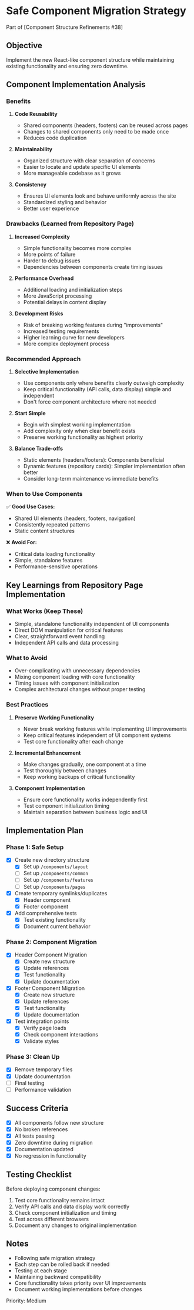 # Safe Component Migration Strategy

Part of [Component Structure Refinements #38]

## Objective
Implement the new React-like component structure while maintaining existing functionality and ensuring zero downtime.

## Component Implementation Analysis

### Benefits
1. **Code Reusability**
   - Shared components (headers, footers) can be reused across pages
   - Changes to shared components only need to be made once
   - Reduces code duplication

2. **Maintainability**
   - Organized structure with clear separation of concerns
   - Easier to locate and update specific UI elements
   - More manageable codebase as it grows

3. **Consistency**
   - Ensures UI elements look and behave uniformly across the site
   - Standardized styling and behavior
   - Better user experience

### Drawbacks (Learned from Repository Page)
1. **Increased Complexity**
   - Simple functionality becomes more complex
   - More points of failure
   - Harder to debug issues
   - Dependencies between components create timing issues

2. **Performance Overhead**
   - Additional loading and initialization steps
   - More JavaScript processing
   - Potential delays in content display

3. **Development Risks**
   - Risk of breaking working features during "improvements"
   - Increased testing requirements
   - Higher learning curve for new developers
   - More complex deployment process

### Recommended Approach
1. **Selective Implementation**
   - Use components only where benefits clearly outweigh complexity
   - Keep critical functionality (API calls, data display) simple and independent
   - Don't force component architecture where not needed

2. **Start Simple**
   - Begin with simplest working implementation
   - Add complexity only when clear benefit exists
   - Preserve working functionality as highest priority

3. **Balance Trade-offs**
   - Static elements (headers/footers): Components beneficial
   - Dynamic features (repository cards): Simpler implementation often better
   - Consider long-term maintenance vs immediate benefits

### When to Use Components
✅ **Good Use Cases:**
- Shared UI elements (headers, footers, navigation)
- Consistently repeated patterns
- Static content structures

❌ **Avoid For:**
- Critical data loading functionality
- Simple, standalone features
- Performance-sensitive operations

## Key Learnings from Repository Page Implementation

### What Works (Keep These)
- Simple, standalone functionality independent of UI components
- Direct DOM manipulation for critical features
- Clear, straightforward event handling
- Independent API calls and data processing

### What to Avoid
- Over-complicating with unnecessary dependencies
- Mixing component loading with core functionality
- Timing issues with component initialization
- Complex architectural changes without proper testing

### Best Practices
1. **Preserve Working Functionality**
   - Never break working features while implementing UI improvements
   - Keep critical features independent of UI component systems
   - Test core functionality after each change

2. **Incremental Enhancement**
   - Make changes gradually, one component at a time
   - Test thoroughly between changes
   - Keep working backups of critical functionality

3. **Component Implementation**
   - Ensure core functionality works independently first
   - Test component initialization timing
   - Maintain separation between business logic and UI

## Implementation Plan

### Phase 1: Safe Setup
- [x] Create new directory structure
  - [x] Set up `/components/layout`
  - [ ] Set up `/components/common`
  - [ ] Set up `/components/features`
  - [ ] Set up `/components/pages`
- [x] Create temporary symlinks/duplicates
  - [x] Header component
  - [x] Footer component
- [x] Add comprehensive tests
  - [x] Test existing functionality
  - [x] Document current behavior

### Phase 2: Component Migration
- [x] Header Component Migration
  - [x] Create new structure
  - [x] Update references
  - [x] Test functionality
  - [x] Update documentation
- [x] Footer Component Migration
  - [x] Create new structure
  - [x] Update references
  - [x] Test functionality
  - [x] Update documentation
- [x] Test integration points
  - [x] Verify page loads
  - [x] Check component interactions
  - [x] Validate styles

### Phase 3: Clean Up
- [x] Remove temporary files
- [x] Update documentation
- [ ] Final testing
- [ ] Performance validation

## Success Criteria
- [x] All components follow new structure
- [x] No broken references
- [x] All tests passing
- [x] Zero downtime during migration
- [x] Documentation updated
- [x] No regression in functionality

## Testing Checklist
Before deploying component changes:
1. Test core functionality remains intact
2. Verify API calls and data display work correctly
3. Check component initialization and timing
4. Test across different browsers
5. Document any changes to original implementation

## Notes
- Following safe migration strategy
- Each step can be rolled back if needed
- Testing at each stage
- Maintaining backward compatibility
- Core functionality takes priority over UI improvements
- Document working implementations before changes

Priority: Medium 
